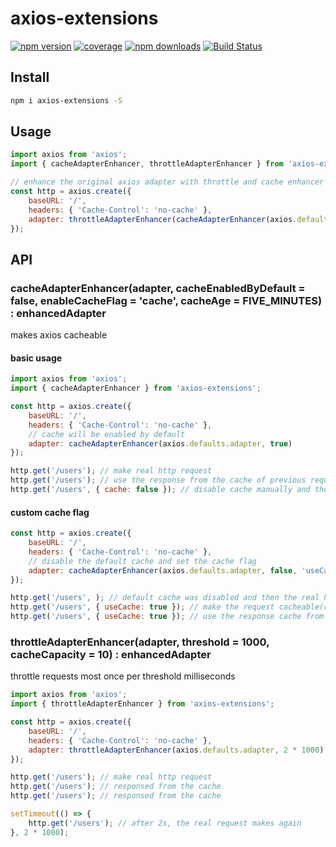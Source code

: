 # axios-extensions

[![npm version](https://img.shields.io/npm/v/axios-extensions.svg?style=flat-square)](https://www.npmjs.com/package/axios-extensions)
[![coverage](https://img.shields.io/codecov/c/github/kuitos/axios-extensions.svg?style=flat-square)](https://codecov.io/gh/kuitos/axios-extensions)
[![npm downloads](https://img.shields.io/npm/dt/axios-extensions.svg?style=flat-square)](https://www.npmjs.com/package/axios-extensions)
[![Build Status](https://img.shields.io/travis/kuitos/axios-extensions.svg?style=flat-square)](https://travis-ci.org/kuitos/axios-extensions)

## Install
```bash
npm i axios-extensions -S
```

## Usage

```javascript
import axios from 'axios';
import { cacheAdapterEnhancer, throttleAdapterEnhancer } from 'axios-extensions';

// enhance the original axios adapter with throttle and cache enhancer 
const http = axios.create({
	baseURL: '/',
	headers: { 'Cache-Control': 'no-cache' },
	adapter: throttleAdapterEnhancer(cacheAdapterEnhancer(axios.defaults.adapter, true))
});
```

## API

### cacheAdapterEnhancer(adapter, cacheEnabledByDefault = false, enableCacheFlag = 'cache', cacheAge = FIVE_MINUTES) : enhancedAdapter
makes axios cacheable

#### basic usage

```javascript
import axios from 'axios';
import { cacheAdapterEnhancer } from 'axios-extensions';

const http = axios.create({
	baseURL: '/',
	headers: { 'Cache-Control': 'no-cache' },
	// cache will be enabled by default
	adapter: cacheAdapterEnhancer(axios.defaults.adapter, true)
});

http.get('/users'); // make real http request
http.get('/users'); // use the response from the cache of previous request, without real http request made
http.get('/users', { cache: false }); // disable cache manually and the the real http request invoked   

```

#### custom cache flag

```javascript
const http = axios.create({
	baseURL: '/',
	headers: { 'Cache-Control': 'no-cache' },
	// disable the default cache and set the cache flag
	adapter: cacheAdapterEnhancer(axios.defaults.adapter, false, 'useCache')
});

http.get('/users', ); // default cache was disabled and then the real http request invoked 
http.get('/users', { useCache: true }); // make the request cacheable(real http request made due to first request invoke)
http.get('/users', { useCache: true }); // use the response cache from previous request
```

### throttleAdapterEnhancer(adapter, threshold = 1000, cacheCapacity = 10) : enhancedAdapter
throttle requests most once per threshold milliseconds

```js
import axios from 'axios';
import { throttleAdapterEnhancer } from 'axios-extensions';

const http = axios.create({
	baseURL: '/',
	headers: { 'Cache-Control': 'no-cache' },
	adapter: throttleAdapterEnhancer(axios.defaults.adapter, 2 * 1000)
});

http.get('/users'); // make real http request
http.get('/users'); // responsed from the cache
http.get('/users'); // responsed from the cache

setTimeout(() => {
	http.get('/users'); // after 2s, the real request makes again
}, 2 * 1000);
```
